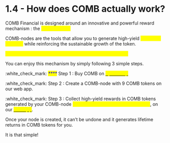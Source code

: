 # 1.4 - How does COMB actually work?

COMB Financial is designed around an innovative and powerful reward mechanism : the <mark style="color:yellow;">**COMB-nodes**</mark>

COMB-nodes are the tools that allow you to generate high-yield <mark style="color:yellow;">**LIFETIME rewards**</mark> while reinforcing the sustainable growth of the token.&#x20;

_<mark style="color:yellow;">**9 COMB = 1 COMB Node = 0.08 COMB every day, for life.**</mark>_

You can enjoy this mechanism by simply following 3 simple steps.&#x20;

:white\_check\_mark: _<mark style="color:blue;">****</mark>_ Step 1 : Buy COMB on [<mark style="color:yellow;">SpiritSwap</mark>](https://swap.spiritswap.finance/#/exchange/swap/0xae45a827625116d6c0c40b5d7359ecf68f8e9afd) <mark style="color:yellow;"></mark>&#x20;

:white\_check\_mark: Step 2 : Create a COMB-node with 9 COMB tokens on our web app.

:white\_check\_mark: Step 3 : Collect high-yield rewards in COMB tokens generated by your COMB-node <mark style="color:yellow;">**for life, 6 times a day, every 4 hours**</mark>, on our [<mark style="color:yellow;">web app</mark>](https://app.comb.financial).

Once your node is created, it can’t be undone and it generates lifetime returns in COMB tokens for you.

It is that simple!
